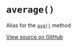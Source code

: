 # `average()`

Alias for the [`avg()`](#avg) method

[View source on GitHub](https://github.com/ecrmnn/collect.js/blob/master/src/methods/average.js)
